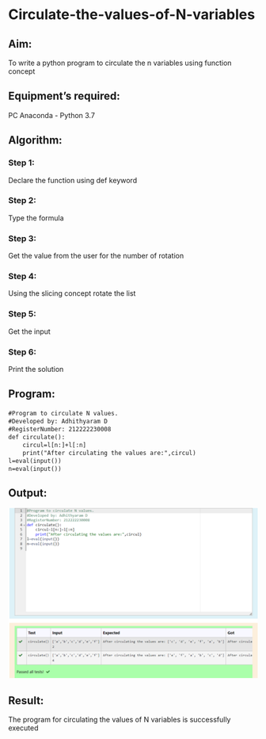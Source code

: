 # Circulate-the-values-of-N-variables
## Aim:
To write a python program to circulate the n variables using function concept
## Equipment’s required:
PC
Anaconda - Python 3.7
## Algorithm: 
### Step 1: 
Declare the function using def keyword
### Step 2: 
Type the formula
### Step 3: 
Get the value from the user for the number of rotation
### Step 4: 
Using the slicing concept rotate the list
### Step 5:
Get the input
### Step 6: 
Print the solution 

## Program:
```
#Program to circulate N values.
#Developed by: Adhithyaram D
#RegisterNumber: 212222230008
def circulate():
    circul=l[n:]+l[:n]
    print("After circulating the values are:",circul)
l=eval(input())
n=eval(input())
```

## Output:
![OUTPUT](./circulate.png)
## Result:
The program for circulating the values of N variables is successfully executed